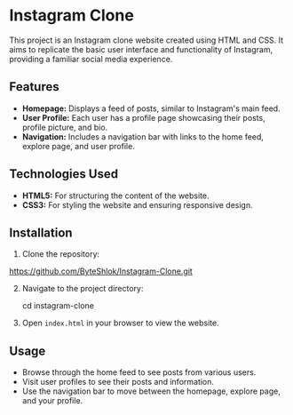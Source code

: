# Instagram Clone

This project is an Instagram clone website created using HTML and CSS. It aims to replicate the basic user interface and functionality of Instagram, providing a familiar social media experience.

## Features

- **Homepage:** Displays a feed of posts, similar to Instagram's main feed.
- **User Profile:** Each user has a profile page showcasing their posts, profile picture, and bio.
- **Navigation:** Includes a navigation bar with links to the home feed, explore page, and user profile.

## Technologies Used

- **HTML5:** For structuring the content of the website.
- **CSS3:** For styling the website and ensuring responsive design.

## Installation

1. Clone the repository:
   
  https://github.com/ByteShlok/Instagram-Clone.git
   
2. Navigate to the project directory:
   
   cd instagram-clone
   
3. Open `index.html` in your browser to view the website.

## Usage

- Browse through the home feed to see posts from various users.
- Visit user profiles to see their posts and information.
- Use the navigation bar to move between the homepage, explore page, and your profile.
  
